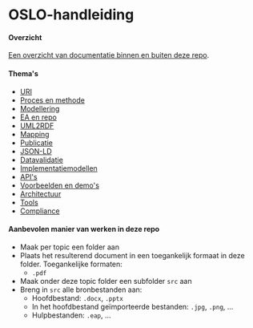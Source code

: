 # OSLO-handleiding

#### Overzicht
[Een overzicht van documentatie binnen en buiten deze repo](Overzicht.pdf).

#### Thema's
* [URI](URI)
* [Proces en methode](Proces&Methode)
* [Modellering](Modellering)
* [EA en repo](EA&Repo)
* [UML2RDF](UML2RDF)
* [Mapping](Mapping)
* [Publicatie](Publicatie)
* [JSON-LD](JSON-LD)
* [Datavalidatie](Datavalidatie)
* [Implementatiemodellen](Implementatiemodellen)
* [API's](API'S)
* [Voorbeelden en demo's](Voorbeelden&Demo's)
* [Architectuur](Architectuur)
* [Tools](Tools)
* [Compliance](Compliance)

#### Aanbevolen manier van werken in deze repo
* Maak per topic een folder aan
* Plaats het resulterend document in een toegankelijk formaat in deze folder. Toegankelijke formaten:
  * `.pdf`
* Maak onder deze topic folder een subfolder `src` aan
* Breng in `src` alle bronbestanden aan:
  * Hoofdbestand: `.docx`, `.pptx`
  * In het hoofdbestand geïmporteerde bestanden: `.jpg`, `.png`, ...
  * Hulpbestanden: `.eap`, ...
  
